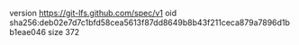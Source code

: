 version https://git-lfs.github.com/spec/v1
oid sha256:deb02e7d7c1bfd58cea5613f87dd8649b8b43f211ceca879a7896d1bb1eae046
size 372
